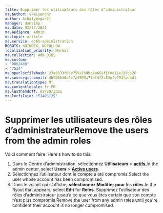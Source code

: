 ```yaml
---
title: Supprimer les utilisateurs des rôles d’administrateur
ms.author: v-aiyengar
author: AshaIyengar21
manager: dansimp
ms.date: 02/17/2021
ms.audience: Admin
ms.topic: article
ms.service: o365-administration
ROBOTS: NOINDEX, NOFOLLOW
localization_priority: Normal
ms.collection: Adm_O365
ms.custom:
- "9002486"
- "7524"
ms.openlocfilehash: 23a6533f0ae759a7b8bc4a668f1f6d11e297da26
ms.sourcegitcommit: db908b3da2c7a6508a77bf4f2c80afb294fadbd1
ms.translationtype: MT
ms.contentlocale: fr-FR
ms.lasthandoff: 03/29/2021
ms.locfileid: "51403129"
---
```

# <a name="remove-the-users-from-the-admin-roles"></a><span data-ttu-id="de610-102">Supprimer les utilisateurs des rôles d’administrateur</span><span class="sxs-lookup"><span data-stu-id="de610-102">Remove the users from the admin roles</span></span>

<span data-ttu-id="de610-103">Voici comment faire :</span><span class="sxs-lookup"><span data-stu-id="de610-103">Here's how to do this:</span></span>

1. <span data-ttu-id="de610-104">Dans le Centre d’administration, sélectionnez **Utilisateurs**  >  [**actifs.**](https://go.microsoft.com/fwlink/p/?linkid=834822)</span><span class="sxs-lookup"><span data-stu-id="de610-104">In the admin center, select **Users** > [**Active users**](https://go.microsoft.com/fwlink/p/?linkid=834822).</span></span>
1. <span data-ttu-id="de610-105">Sélectionnez l’utilisateur dont le compte a été compromis.</span><span class="sxs-lookup"><span data-stu-id="de610-105">Select the user whose account has been compromised.</span></span>
1. <span data-ttu-id="de610-106">Dans le volant qui s’affiche, **sélectionnez Modifier pour** les **rôles.**</span><span class="sxs-lookup"><span data-stu-id="de610-106">In the flyout that appears, select **Edit** for **Roles**.</span></span> <span data-ttu-id="de610-107">Supprimez l’utilisateur des rôles d’administrateur jusqu’à ce que vous êtes certain que son compte n’est plus compromis.</span><span class="sxs-lookup"><span data-stu-id="de610-107">Remove the user from any admin roles until you're confident their account is no longer compromised.</span></span>

